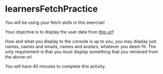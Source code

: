 # learnersFetchPractice


You will be using your fetch skills in this exercise!

Your objective is to display the user data from <a href='https://reqres.in/api/users' target="_blank">this url</a>!

How and what you display to the console is up to you, you may display just names, names and emails, names and avatars, whatever you deem fit.
The only requirement is that you must display something that you retrieved from the above url.

You will have 40 minutes to complete this activity.
